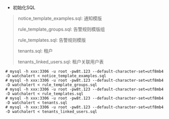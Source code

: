 - 初始化SQL
>
> notice_template_examples.sql: 通知模版
>
> rule_template_groups.sql: 告警规则模版组
>
> rule_templates.sql: 告警规则模版
> 
> tenants.sql: 租户
> 
> tenants_linked_users.sql: 租户关联用户表
```shell
# mysql -h xxx:3306 -u root -pw8t.123 --default-character-set=utf8mb4 -D watchalert < notice_template_examples.sql
# mysql -h xxx:3306 -u root -pw8t.123 --default-character-set=utf8mb4 -D watchalert < rule_template_groups.sql
# mysql -h xxx:3306 -u root -pw8t.123 --default-character-set=utf8mb4 -D watchalert < rule_templates.sql
# mysql -h xxx:3306 -u root -pw8t.123 --default-character-set=utf8mb4 -D watchalert < tenants.sql
# mysql -h xxx:3306 -u root -pw8t.123 --default-character-set=utf8mb4 -D watchalert < tenants_linked_users.sql
```